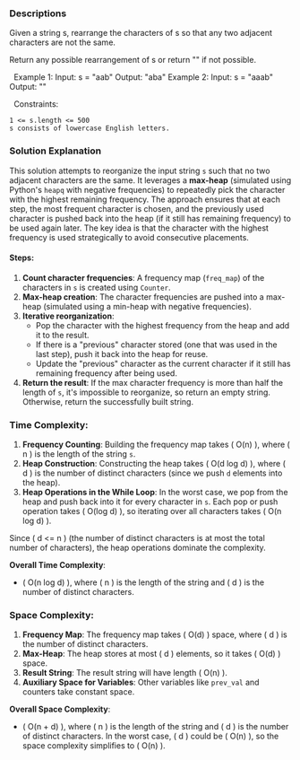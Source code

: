 ### Descriptions 
Given a string s, rearrange the characters of s so that any two adjacent characters are not the same.

Return any possible rearrangement of s or return "" if not possible.

 
Example 1:
Input: s = "aab"
Output: "aba"
Example 2:
Input: s = "aaab"
Output: ""

 
Constraints:


	1 <= s.length <= 500
	s consists of lowercase English letters.


### Solution Explanation

This solution attempts to reorganize the input string `s` such that no two adjacent characters are the same. It leverages a **max-heap** (simulated using Python's `heapq` with negative frequencies) to repeatedly pick the character with the highest remaining frequency. The approach ensures that at each step, the most frequent character is chosen, and the previously used character is pushed back into the heap (if it still has remaining frequency) to be used again later. The key idea is that the character with the highest frequency is used strategically to avoid consecutive placements.

#### Steps:
1. **Count character frequencies**: A frequency map (`freq_map`) of the characters in `s` is created using `Counter`.
2. **Max-heap creation**: The character frequencies are pushed into a max-heap (simulated using a min-heap with negative frequencies).
3. **Iterative reorganization**:
   - Pop the character with the highest frequency from the heap and add it to the result.
   - If there is a "previous" character stored (one that was used in the last step), push it back into the heap for reuse.
   - Update the "previous" character as the current character if it still has remaining frequency after being used.
4. **Return the result**: If the max character frequency is more than half the length of `s`, it's impossible to reorganize, so return an empty string. Otherwise, return the successfully built string.

### Time Complexity:

1. **Frequency Counting**: Building the frequency map takes \( O(n) \), where \( n \) is the length of the string `s`.
2. **Heap Construction**: Constructing the heap takes \( O(d log d) \), where \( d \) is the number of distinct characters (since we push `d` elements into the heap).
3. **Heap Operations in the While Loop**: In the worst case, we pop from the heap and push back into it for every character in `s`. Each pop or push operation takes \( O(log d) \), so iterating over all characters takes \( O(n log d) \).

Since \( d <= n \) (the number of distinct characters is at most the total number of characters), the heap operations dominate the complexity.

**Overall Time Complexity**:  
- \( O(n log d) \), where \( n \) is the length of the string and \( d \) is the number of distinct characters.

### Space Complexity:

1. **Frequency Map**: The frequency map takes \( O(d) \) space, where \( d \) is the number of distinct characters.
2. **Max-Heap**: The heap stores at most \( d \) elements, so it takes \( O(d) \) space.
3. **Result String**: The result string will have length \( O(n) \).
4. **Auxiliary Space for Variables**: Other variables like `prev_val` and counters take constant space.

**Overall Space Complexity**:  
- \( O(n + d) \), where \( n \) is the length of the string and \( d \) is the number of distinct characters. In the worst case, \( d \) could be \( O(n) \), so the space complexity simplifies to \( O(n) \).
